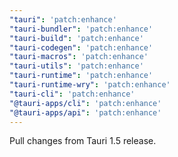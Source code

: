 ```yaml
---
"tauri": 'patch:enhance'
"tauri-bundler": 'patch:enhance'
"tauri-build": 'patch:enhance'
"tauri-codegen": 'patch:enhance'
"tauri-macros": 'patch:enhance'
"tauri-utils": 'patch:enhance'
"tauri-runtime": 'patch:enhance'
"tauri-runtime-wry": 'patch:enhance'
"tauri-cli": 'patch:enhance'
"@tauri-apps/cli": 'patch:enhance'
"@tauri-apps/api": 'patch:enhance'
---
```


Pull changes from Tauri 1.5 release.
